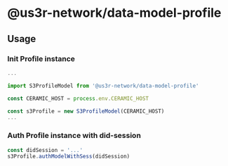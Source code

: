 # @us3r-network/data-model-profile

## Usage

### Init Profile instance

```ts
...

import S3ProfileModel from '@us3r-network/data-model-profile'

const CERAMIC_HOST = process.env.CERAMIC_HOST

const s3Profile = new S3ProfileModel(CERAMIC_HOST)
...

```

### Auth Profile instance with did-session

```ts
const didSession = '...'
s3Profile.authModelWithSess(didSession)
```

